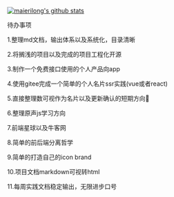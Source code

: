 [![maierilong's github stats](https://github-readme-stats.vercel.app/api?username=miles97)]()

待办事项

1.整理md文档，输出体系以及系统化，目录清晰

2.将搁浅的项目以及完成的项目工程化开源

3.制作一个免费接口使用的个人产品向app

4.使用gitee完成一个简单的个人名片ssr实践(vue或者react)

5.直接整理数可视作为名片以及更新确认的短期方向🧭

6.整理原声js学习方向

7.前端星球以及牛客网

8.简单的前后端分离哲学

9.简单的打造自己的icon brand

10.项目文档markdown可视转html

11.每周实践文档稳定输出，无限进步口号
